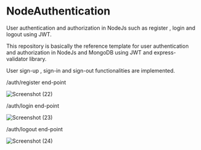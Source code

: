 # NodeAuthentication
User authentication and authorization in NodeJs such as register , login and logout using JWT.

This repository is basically the reference template for user authentication and authorization in NodeJs and MongoDB using JWT and express-validator library.

User sign-up , sign-in and sign-out functionalities are implemented.

/auth/register end-point

![Screenshot (22)](https://github.com/BadalSoni03/NodeAuthentication/assets/111721917/24f0f579-1a54-446d-b54f-92083b196c6d)


/auth/login end-point

![Screenshot (23)](https://github.com/BadalSoni03/NodeAuthentication/assets/111721917/109f5f4f-b812-4441-add9-1bcdd379c4db)


/auth/logout end-point

![Screenshot (24)](https://github.com/BadalSoni03/NodeAuthentication/assets/111721917/837b5cfa-a4d1-4d29-8f59-a1d0622e0128)
